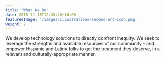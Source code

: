 ```yaml
---
title: "What We Do"
date: 2018-11-18T12:33:46+10:00
featuredImage: '/images/illustrations/second-art-icon.png'
weight: 2
---
```


We develop technology solutions to directly confront inequity. We seek to leverage the strengths and available resources of our community – and empower Hispanic and Latinx folks to get the treatment they deserve, in a relevant and culturally-appropriate manner.